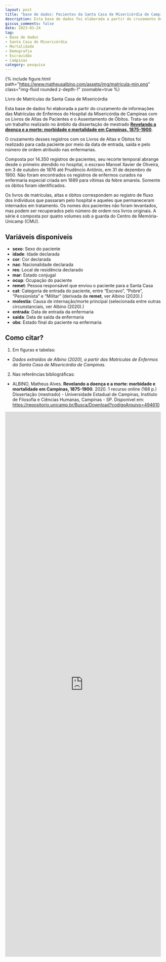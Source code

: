 ```yaml
---
layout: post
title: "base de dados: Pacientes da Santa Casa de Misericórdia de Campinas, 1876-1900"
description: Esta base de dados foi elaborada a partir do cruzamento de informações das Matrículas de Enfermos do Hospital da Misericórdia de Campinas com os Livros de Altas de Pacientes e o Assentamento de Óbitos.
giscus_comments: false
date: 2023-03-24
tag:
- Base de dados
- Santa Casa de Misericórdia
- Mortalidade
- Demografia
- Escravidão
- Campinas
category: pesquisa
---
```


{% include figure.html path="https://www.matheusalbino.com/assets/img/matricula-min.png" class="img-fluid rounded z-depth-1" zoomable=true %}
<figcaption class="caption">Livro de Matrículas da Santa Casa de Misericórdia</figcaption>

Esta base de dados foi elaborada a partir do cruzamento de informações
das Matrículas de Enfermos do Hospital da Misericórdia de Campinas com
os Livros de Altas de Pacientes e o Assentamento de Óbitos. Trata-se de
um trabalho realizado no âmbito da dissertação de mestrado [**Revelando
a doença e a morte: morbidade e mortalidade em Campinas,
1875-1900**](https://repositorio.unicamp.br/Busca/Download?codigoArquivo=494610).

O cruzamento desses registros com os Livros de Altas e Óbitos foi
realizado para cada paciente por meio da data de entrada, saída e pelo
número de ordem atribuído nas enfermarias.

Composta por 14.350 registros de pacientes, seu recorte temporal abrange
desde o primeiro atendido no hospital, o escravo Manoel Xavier de
Oliveira, em 3 de outubro de 1876 até Prudêncio Antônio, em 31 de
dezembro de 1900. Não foram encontrados os registros de enfermos curados
na enfermaria especial criada em 1889 para vítimas da febre amarela.
Somente os óbitos foram identificados.

Os livros de matrículas, altas e óbitos correspondem ao registro de
fluxo dos indivíduos que passaram pelo hospital e aqueles que
permaneceram internados em tratamento. Os nomes dos pacientes não foram
levantados, mas podem ser recuperados pelo número de ordem nos livros
originais. A série é composta por quatro volumes sob a guarda do Centro
de Memória-Unicamp (CMU).

## Variáveis disponíveis

- **sexo**: Sexo do paciente
- **idade**: Idade declarada
- **cor**: Cor declarada
- **nac**: Nacionalidade declarada
- **res**: Local de residência declarado
- **mar**: Estado conjugal
- **ocup**: Ocupação do paciente
- **remet**: Pessoa responsável que enviou o paciente para a Santa Casa
- **cat**: Categoria de entrada do paciente, entre “Escravo”, “Pobre”,
  “Pensionista” e “Militar” (derivada de **remet**, ver Albino (2020).)
- **molestia**: Causa de internação/morte principal (selecionada entre
  outras circunstanciais, ver Albino (2020).)
- **entrada**: Data de entrada da enfermaria
- **saida**: Data de saída da enfermaria
- **obs**: Estado final do paciente na enfermaria

## Como citar?

1.  Em figuras e tabelas:
- *Dados extraídos de Albino (2020), a partir das Matrículas de Enfermos
  da Santa Casa de Misericórdia de Campinas.*

2.  Nas referências bibliográficas:

- ALBINO, Matheus Alves. **Revelando a doença e a morte: morbidade e
  mortalidade em Campinas, 1875-1900**. 2020. 1 recurso online (168 p.)
  Dissertação (mestrado) - Universidade Estadual de Campinas, Instituto
  de Filosofia e Ciências Humanas, Campinas - SP. Disponível em:
  <https://repositorio.unicamp.br/Busca/Download?codigoArquivo=494610>

 <!-- <iframe src="https://www.matheusalbino.com/SCMC_DT.html" title="Base de Dados: Pacientes da Santa Casa de Misericórdia" style="position: relative; height: auto; width: 100%; border: none; margin: 40px; padding: 40px"></iframe>  -->

<div class="l-page">
<div style="position:relative; width:100%; height:0px; padding-bottom:350%;">
    <iframe style="position:absolute; left:0; top:0; width:100%; height:100%; border: none"
        src="https://www.matheusalbino.com/SCMC.html">
    </iframe>
</div>
</div>  

<!-- <object data="https://www.matheusalbino.com/SCMC_DT.html" style="position:relative; width:100%; height:0px; padding-bottom:500%">
     <iframe src="https://www.matheusalbino.com/SCMC_DT.html" title="Base de Dados: Pacientes da Santa Casa de Misericórdia" style="position: relative; height: auto; width: 100%; border: none; margin: 40px; padding: 40px"></iframe> 
    Error: Embedded data could not be displayed.
</object> -->
